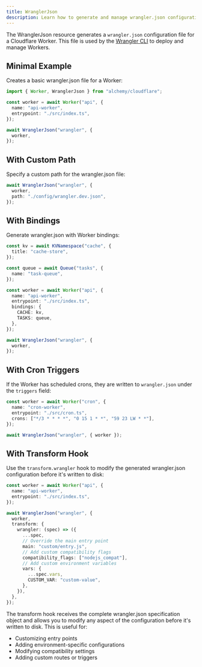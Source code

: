 ```yaml
---
title: WranglerJson
description: Learn how to generate and manage wrangler.json configuration files for your Cloudflare Workers using Alchemy.
---
```


The WranglerJson resource generates a `wrangler.json` configuration file for a Cloudflare Worker. This file is used by the [Wrangler CLI](https://developers.cloudflare.com/workers/wrangler/) to deploy and manage Workers.

## Minimal Example

Creates a basic wrangler.json file for a Worker:

```ts
import { Worker, WranglerJson } from "alchemy/cloudflare";

const worker = await Worker("api", {
  name: "api-worker",
  entrypoint: "./src/index.ts",
});

await WranglerJson("wrangler", {
  worker,
});
```

## With Custom Path

Specify a custom path for the wrangler.json file:

```ts
await WranglerJson("wrangler", {
  worker,
  path: "./config/wrangler.dev.json",
});
```

## With Bindings

Generate wrangler.json with Worker bindings:

```ts
const kv = await KVNamespace("cache", {
  title: "cache-store",
});

const queue = await Queue("tasks", {
  name: "task-queue",
});

const worker = await Worker("api", {
  name: "api-worker",
  entrypoint: "./src/index.ts",
  bindings: {
    CACHE: kv,
    TASKS: queue,
  },
});

await WranglerJson("wrangler", {
  worker,
});
```

## With Cron Triggers

If the Worker has scheduled crons, they are written to `wrangler.json` under the
`triggers` field:

```ts
const worker = await Worker("cron", {
  name: "cron-worker",
  entrypoint: "./src/cron.ts",
  crons: ["*/3 * * * *", "0 15 1 * *", "59 23 LW * *"],
});

await WranglerJson("wrangler", { worker });
```

## With Transform Hook

Use the `transform.wrangler` hook to modify the generated wrangler.json configuration before it's written to disk:

```ts
const worker = await Worker("api", {
  name: "api-worker",
  entrypoint: "./src/index.ts",
});

await WranglerJson("wrangler", {
  worker,
  transform: {
    wrangler: (spec) => ({
      ...spec,
      // Override the main entry point
      main: "custom/entry.js",
      // Add custom compatibility flags
      compatibility_flags: ["nodejs_compat"],
      // Add custom environment variables
      vars: {
        ...spec.vars,
        CUSTOM_VAR: "custom-value",
      },
    }),
  },
});
```

The transform hook receives the complete wrangler.json specification object and allows you to modify any aspect of the configuration before it's written to disk. This is useful for:

- Customizing entry points
- Adding environment-specific configurations
- Modifying compatibility settings
- Adding custom routes or triggers
